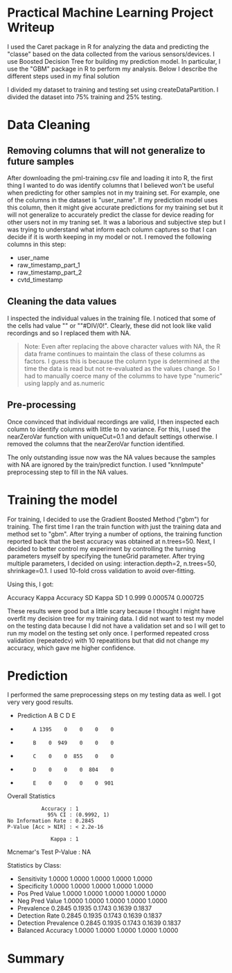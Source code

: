 Practical Machine Learning Project Writeup
==========================================

I used the Caret package in R for analyzing the data and predicting the "classe" based on the data collected from the various sensors/devices. I use Boosted Decision Tree for building my prediction model. In particular, I use the "GBM" package in R to perform my analysis. Below I describe the different steps used in my final solution


I divided my dataset to training and testing set using createDataPartition. I divided the dataset into 75% training and 25% testing. 

# Data Cleaning

## Removing columns that will not generalize to future samples
After downloading the pml-training.csv file and loading it into R, the first thing I wanted to do was identify columns that I believed won't be useful when predicting for other samples not in my training set. For example, one of the columns in the dataset is "user_name". If my prediction model uses this column, then it might give accurate predictions for my training set but it will not generalize to accurately predict the classe for device reading for other users not in my traning set. It was a laborious and subjective step but I was trying to understand what inform each column captures so that I can decide if it is worth keeping in my model or not. I removed the following columns in this step:
* user_name
* raw_timestamp_part_1
* raw_timestamp_part_2
* cvtd_timestamp

## Cleaning the data values

I inspected the individual values in the training file. I noticed that some of the cells had value "" or ""#DIV/0!". Clearly, these did not look like valid recordings and so I replaced them with NA. 

> Note: Even after replacing the above character values with NA, the R data frame continues to maintain the class of these columns as factors. I guess this is because the column type is determined at the time the data is read but not re-evaluated as the values change. So I had to manually coerce many of the columms to have type "numeric" using lapply and as.numeric


## Pre-processing

Once convinced that individual recordings are valid, I then inspected each column to identify columns with little to no variance. For this, I used the nearZeroVar function with uniqueCut=0.1 and default settings otherwise. I removed the columns that the nearZeroVar function identified.

The only outstanding issue now was the NA values because the samples with NA are ignored by the train/predict function. I used "knnImpute" preprocessing step to fill in the NA values. 

# Training the model

For training, I decided to use the Gradient Boosted Method ("gbm") for training. The first time I ran the train function with just the training data and method set to "gbm". After trying a number of options, the training function reported back that the best accuracy was obtained at n.trees=50. Next, I decided to better control my experiment by controlling the turning parameters myself by specifying the tuneGrid parameter. After trying multiple parameters, I decided on using: interaction.depth=2, n.trees=50, shrinkage=0.1. I used 10-fold cross validation to avoid over-fitting.

Using this, I got:

  Accuracy  Kappa  Accuracy SD  Kappa SD
  1         0.999  0.000574     0.000725

These results were good but a little scary because I thought I might have overfit my decision tree for my training data. I did not want to test my model on the testing data because I did not have a validation set and so I will get to run my model on the testing set only once. I performed repeated cross validation (repeatedcv) with 10 repeatitions but that did not change my accuracy, which gave me higher confidence.  

# Prediction

I performed the same preprocessing steps on my testing data as well. I got very very good results.

* Prediction    A    B    C    D    E
*          A 1395    0    0    0    0
*          B    0  949    0    0    0
*          C    0    0  855    0    0
*          D    0    0    0  804    0
*          E    0    0    0    0  901

Overall Statistics
                                     
               Accuracy : 1          
                 95% CI : (0.9992, 1)
    No Information Rate : 0.2845     
    P-Value [Acc > NIR] : < 2.2e-16  
                                     
                  Kappa : 1          
 Mcnemar's Test P-Value : NA         

Statistics by Class:

* Sensitivity            1.0000   1.0000   1.0000   1.0000   1.0000
* Specificity            1.0000   1.0000   1.0000   1.0000   1.0000
* Pos Pred Value         1.0000   1.0000   1.0000   1.0000   1.0000
* Neg Pred Value         1.0000   1.0000   1.0000   1.0000   1.0000
* Prevalence             0.2845   0.1935   0.1743   0.1639   0.1837
* Detection Rate         0.2845   0.1935   0.1743   0.1639   0.1837
* Detection Prevalence   0.2845   0.1935   0.1743   0.1639   0.1837
* Balanced Accuracy      1.0000   1.0000   1.0000   1.0000   1.0000

# Summary
